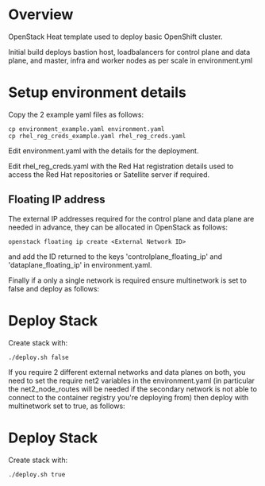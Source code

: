 # Overview

OpenStack Heat template used to deploy basic OpenShift cluster.

Initial build deploys bastion host, loadbalancers for control plane and data plane, and master, infra and worker nodes as per scale in environment.yml

# Setup environment details
Copy the 2 example yaml files as follows:
```
cp environment_example.yaml environment.yaml
cp rhel_reg_creds_example.yaml rhel_reg_creds.yaml
```

Edit environment.yaml with the details for the deployment.

Edit rhel_reg_creds.yaml with the Red Hat registration details used to access the Red Hat repositories or Satellite server if required.

## Floating IP address
The external IP addresses required for the control plane and data plane are needed in advance, they can be allocated in OpenStack as follows:

```
openstack floating ip create <External Network ID>
```

and add the ID returned to the keys 'controlplane_floating_ip' and 'dataplane_floating_ip' in environment.yaml.

Finally if a only a single network is required ensure multinetwork is set to false and deploy as follows: 

# Deploy Stack
Create stack with:
```
./deploy.sh false
```

If you require 2 different external networks and data planes on both, you need to set the require net2 variables in the environment.yaml (in particular the net2_node_routes will be needed if the secondary network is not able to connect to the container registry you're deploying from) then deploy with multinetwork set to true, as follows:

# Deploy Stack
Create stack with:
```
./deploy.sh true
```
